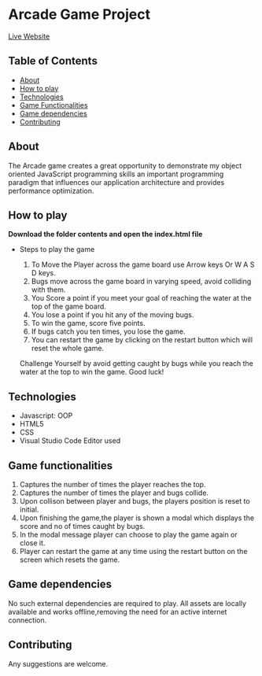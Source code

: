 # Arcade Game Project

[Live Website](https://reshma-arcade-game.netlify.com)

## Table of Contents
* [About](#about)
* [How to play](#how-to-play)
* [Technologies](#technologies)
* [Game Functionalities](#game-functionalities)
* [Game dependencies](#game-dependencies)
* [Contributing](#contributing)

## About

The Arcade game creates a great opportunity to demonstrate my object oriented JavaScript programming skills an important programming paradigm that influences our application architecture and provides performance optimization.

## How to play

**Download the folder contents and open the index.html file**
* Steps to play the game  
    1. To Move the Player across the game board use Arrow keys Or W A S D keys.  
    2. Bugs move across the game board in varying speed, avoid colliding with them.  
    3. You Score a point if you meet your goal of reaching the water at the top of the game board.  
    4. You lose a point if you hit any of the moving bugs.  
    5. To win the game, score five points.  
    6. If bugs catch you ten times, you lose the game.  
    7. You can restart the game by clicking on the restart button which will reset the whole game.  

    Challenge Yourself by avoid getting caught by bugs while you reach the water at the top to win the game.
    Good luck!

## Technologies

* Javascript: OOP  
* HTML5  
* CSS  
* Visual Studio Code Editor used  

## Game functionalities

1.  Captures the number of times the player reaches the top.  
2.  Captures the number of times the player and bugs collide.  
3.  Upon collison between player and bugs, the players position is reset to initial.  
4.  Upon finishing the game,the player is shown a modal which displays the score and no of times caught by bugs.  
5.  In the modal message player can choose to play the game again or close it.  
6.  Player can restart the game at any time using the restart button on the screen which resets the game.  

## Game dependencies

No such external dependencies are required to play. All assets are locally available and works offline,removing the need for an active internet connection.

## Contributing

Any suggestions are welcome.
